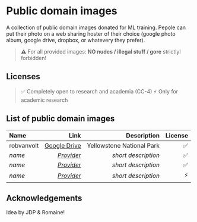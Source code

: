 # Public domain images

A collection of public domain images donated for ML training. Pepole can put their photo on a web sharing hoster of their choice (google photo album, google drive, dropbox, or whatevery they prefer).

> ⚠️ For all provided images: **NO nudes / illegal stuff / gore** strictlyl forbidden!

## Licenses

> ✅ Completely open to research and academia (CC-4)
> ⚡️ Only for academic research

## List of public domain images

| Name | Link | Description | License |
| :---         |     ---:      |          ---: | ---: |
| robvanvolt   | [Google Drive](https://drive.google.com/drive/folders/1jVZUjJo0MTZvlgkkIS-O6LceVoCSankd?usp=sharing)     | Yellowstone National Park  | ✅ |
| *name*     | [*Provider*](https://google.com)        | *short description*      | ✅ |
| *name*     | [*Provider*](https://google.com)        | *short description*      | ✅ |
| *name*     | [*Provider*](https://google.com)        | *short description*      | ⚡️ |


## Acknowledgements
Idea by JDP & Romaine!
